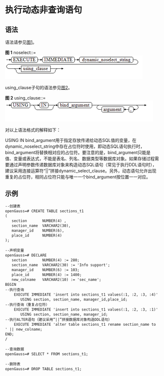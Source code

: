 # 执行动态非查询语句<a name="ZH-CN_TOPIC_0245374616"></a>

## 语法<a name="zh-cn_topic_0237122226_zh-cn_topic_0059777751_s856a2c95da554ee0b5783beeee22397c"></a>

语法请参见[图1](#zh-cn_topic_0237122226_zh-cn_topic_0059777751_f039af8fc76c54a54b06d579e56b81232)。

**图 1**  noselect::=<a name="zh-cn_topic_0237122226_zh-cn_topic_0059777751_f039af8fc76c54a54b06d579e56b81232"></a>  
![](figures/noselect.png "noselect")

using\_clause子句的语法参见[图2](#zh-cn_topic_0237122226_zh-cn_topic_0059777751_fa52bfbcefb174772a5bd22ca73c6a03a)。

**图 2**  using\_clause::=<a name="zh-cn_topic_0237122226_zh-cn_topic_0059777751_fa52bfbcefb174772a5bd22ca73c6a03a"></a>  
![](figures/using_clause-0.png "using_clause-0")

对以上语法格式的解释如下：

USING IN bind\_argument用于指定存放传递给动态SQL值的变量，在dynamic\_noselect\_string中存在占位符时使用，即动态SQL语句执行时，bind\_argument将替换相对应的占位符。要注意的是，bind\_argument只能是值、变量或表达式，不能是表名、列名、数据类型等数据库对象。如果存储过程需要通过声明参数传递数据库对象来构造动态SQL语句（常见于执行DDL语句时），建议采用连接运算符“||”拼接dynamic\_select\_clause。另外，动态语句允许出现重复的占位符，相同占位符只能与唯一一个bind\_argument按位置一一对应。

## 示例<a name="zh-cn_topic_0237122226_zh-cn_topic_0059777751_sd52a0b806574451cb8d5192b55156f4e"></a>

```
--创建表
openGauss=# CREATE TABLE sections_t1
(
   section       NUMBER(4) ,
   section_name  VARCHAR2(30),
   manager_id    NUMBER(6),
   place_id      NUMBER(4) 
);

--声明变量
openGauss=# DECLARE 
   section       NUMBER(4) := 280; 
   section_name  VARCHAR2(30) := 'Info support'; 
   manager_id    NUMBER(6) := 103;
   place_id      NUMBER(4) := 1400;
   new_colname   VARCHAR2(10) := 'sec_name';
BEGIN 
--执行查询
    EXECUTE IMMEDIATE 'insert into sections_t1 values(:1, :2, :3, :4)' 
       USING section, section_name, manager_id,place_id; 
--执行查询（重复占位符）
    EXECUTE IMMEDIATE 'insert into sections_t1 values(:1, :2, :3, :1)' 
       USING section, section_name, manager_id; 
--执行ALTER语句（建议采用“||”拼接数据库对象构造DDL语句）
    EXECUTE IMMEDIATE 'alter table sections_t1 rename section_name to ' || new_colname;
END; 
/

--查询数据
openGauss=# SELECT * FROM sections_t1;

--删除表
openGauss=# DROP TABLE sections_t1;
```

